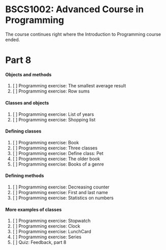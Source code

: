 # BSCS1002: Advanced Course in Programming

The course continues right where the Introduction to Programming course ended.

# Part 8

#### Objects and methods
1. [ ] Programming exercise: The smallest average result
2. [ ] Programming exercise: Row sums
#### Classes and objects
1. [ ] Programming exercise: List of years
2. [ ] Programming exercise: Shopping list
#### Defining classes
1. [ ] Programming exercise: Book
2. [ ] Programming exercise: Three classes
3. [ ] Programming exercise: Define class: Pet
4. [ ] Programming exercise: The older book
5. [ ] Programming exercise: Books of a genre
#### Defining methods
1. [ ] Programming exercise: Decreasing counter
2. [ ] Programming exercise: First and last name
3. [ ] Programming exercise: Statistics on numbers
#### More examples of classes
1. [ ] Programming exercise: Stopwatch
2. [ ] Programming exercise: Clock
3. [ ] Programming exercise: LunchCard
4. [ ] Programming exercise: Series
5. [ ] Quiz: Feedback, part 8